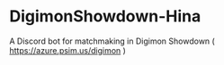 # DigimonShowdown-Hina
A Discord bot for matchmaking in Digimon Showdown ( https://azure.psim.us/digimon )

